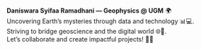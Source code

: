 **Daniswara Syifaa Ramadhani — Geophysics @ UGM** 🌍  
Uncovering Earth’s mysteries through data and technology 📊💻.  
Striving to bridge geoscience and the digital world 🌐🔬.  
Let’s collaborate and create impactful projects! 🤝🚀